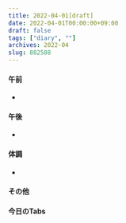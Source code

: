 ```yaml
---
title: 2022-04-01[draft]
date: 2022-04-01T00:00:00+09:00
draft: false
tags: ["diary", ""]
archives: 2022-04
slug: 882588
---
```

#### 午前
- 
#### 午後
- 
#### 体調
- 
#### その他
#### 今日のTabs